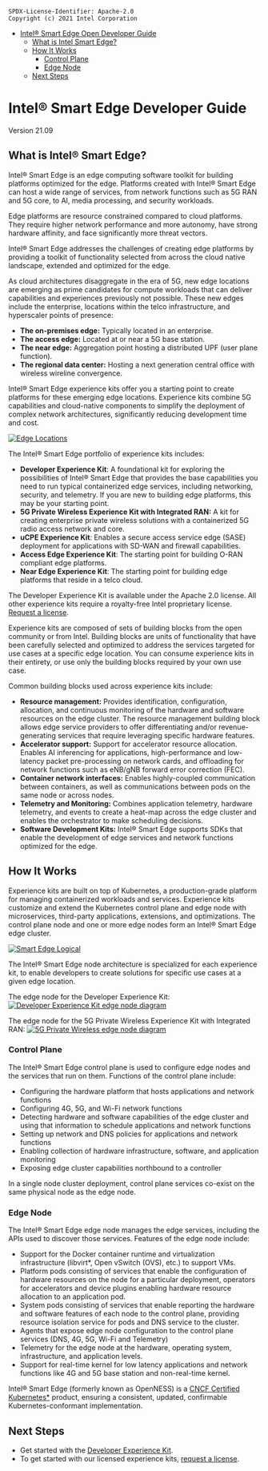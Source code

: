 ```text
SPDX-License-Identifier: Apache-2.0
Copyright (c) 2021 Intel Corporation
```
- [Intel® Smart Edge Open Developer Guide](#intel-smart-edge-open-developer-guide)
  - [What is Intel Smart Edge?](#what-is-intel-smart-edge-open)
  - [How It Works](#how-it-works)
      - [Control Plane](#control-plane)
      - [Edge Node](#edge-node)
  - [Next Steps](#next-steps)

# Intel® Smart Edge Developer Guide
Version 21.09 

## What is Intel® Smart Edge?
Intel® Smart Edge is an edge computing software toolkit for building platforms optimized for the edge. 
Platforms created with Intel® Smart Edge can host a wide range of services, from network functions such as 5G RAN and 5G core, to AI, media processing, and security workloads.

Edge platforms are resource constrained compared to cloud platforms. They require higher network performance and more autonomy, have strong hardware affinity, and face significantly more threat vectors. 

Intel® Smart Edge addresses the challenges of creating edge platforms by providing a toolkit of functionality selected from across the cloud native landscape, extended and optimized for the edge.  

As cloud architectures disaggregate in the era of 5G, new edge locations are emerging as prime candidates for compute workloads that can deliver capabilities and experiences previously not possible. These new edges include the enterprise, locations within the telco infrastructure, and hyperscaler points of presence: 
- **The on-premises edge:** Typically located in an enterprise.
- **The access edge:** Located at or near a 5G base station.
- **The near edge:** Aggregation point hosting a distributed UPF (user plane function).
- **The regional data center:** Hosting a next generation central office with wireless wireline convergence.

Intel® Smart Edge experience kits offer you a starting point to create platforms for these emerging edge locations. Experience kits combine 5G capabilities and cloud-native components to simplify the deployment of complex network architectures, significantly reducing development time and cost.

[![Edge Locations](images/overview1.png)](images/overview1.png) 

The Intel® Smart Edge portfolio of experience kits includes:
- **Developer Experience Kit**: A foundational kit for exploring the possibilities of Intel® Smart Edge that provides the base capabilities you need to run typical containerized edge services, including networking, security, and telemetry. If you are new to building edge platforms, this may be your starting point.
- **5G Private Wireless Experience Kit with Integrated RAN:** A kit for creating enterprise private wireless solutions with a containerized 5G radio access network and core. 
- **uCPE Experience Kit**: Enables a secure access service edge (SASE) deployment for applications with SD-WAN and firewall capabilities. 
- **Access Edge Experience Kit**: The starting point for building O-RAN compliant edge platforms. 
- **Near Edge Experience Kit**: The starting point for building edge platforms that reside in a telco cloud.

The Developer Experience Kit is available under the Apache 2.0 license. All other experience kits require a royalty-free Intel proprietary license. [Request a license](https://intelsmartedge.github.io/request-license/).

Experience kits are composed of sets of building blocks from the open community or from Intel. Building blocks are units of functionality that have been carefully selected and optimized to address the services targeted for use cases at a specific edge location. You can consume experience kits in their entirety, or use only the building blocks required by your own use case.

Common building blocks used across experience kits include:
- **Resource management:** Provides identification, configuration, allocation, and continuous monitoring of the hardware and software resources on the edge cluster. The resource management building block allows edge service providers to offer differentiating and/or revenue-generating services that require leveraging specific hardware features.
- **Accelerator support:** Support for accelerator resource allocation. Enables AI inferencing for applications, high-performance and low-latency packet pre-processing on network cards, and offloading for network functions such as eNB/gNB forward error correction (FEC).
- **Container network interfaces:** Enables highly-coupled communication between containers, as well as communications between pods on the same node or across nodes.
- **Telemetry and Monitoring:** Combines application telemetry, hardware telemetry, and events to create a heat-map across the edge cluster and enables the orchestrator to make scheduling decisions.
- **Software Development Kits:** Intel® Smart Edge supports SDKs that enable the development of edge services and network functions optimized for the edge.

## How It Works				

Experience kits are built on top of Kubernetes, a production-grade platform for managing containerized workloads and services. Experience kits customize and extend the Kubernetes control plane and edge node with microservices, third-party applications, extensions, and optimizations. The control plane node and one or more edge nodes form an Intel® Smart Edge edge cluster. 

[![Smart Edge Logical](images/seo-node.png)](images/seo-node.png)

The Intel® Smart Edge node architecture is specialized for each experience kit, to enable developers to create solutions for specific use cases at a given edge location.

The edge node for the Developer Experience Kit:
[![Developer Experience Kit edge node diagram](/experience-kits/images/dek-component-diagram.png)](images/dek-component-diagram.png)

The edge node for the 5G Private Wireless Experience Kit with Integrated RAN:
[![5G Private Wireless edge node diagram](images/pwek-aio.drawio.png)](images/pwek-aio.drawio.png)

### Control Plane

The Intel® Smart Edge control plane is used to configure edge nodes and the services that run on them. Functions of the control plane include:

- Configuring the hardware platform that hosts applications and network functions
- Configuring 4G, 5G, and Wi-Fi network functions
- Detecting hardware and software capabilities of the edge cluster and using that information to schedule applications and network functions
- Setting up network and DNS policies for applications and network functions
- Enabling collection of hardware infrastructure, software, and application monitoring
- Exposing edge cluster capabilities northbound to a controller
  

In a single node cluster deployment, control plane services co-exist on the same physical node as the edge node. 

### Edge Node
The Intel® Smart Edge edge node manages the edge services, including the APIs used to discover those services. Features of the edge node include:

- Support for the Docker container runtime and virtualization infrastructure (libvirt*, Open vSwitch (OVS), etc.) to support VMs. 
- Platform pods consisting of services that enable the configuration of hardware resources on the node for a particular deployment, operators for accelerators and device plugins enabling hardware resource allocation to an application pod.
- System pods consisting of services that enable reporting the hardware and software features of each node to the control plane, providing resource isolation service for pods and DNS service to the cluster.
- Agents that expose edge node configuration to the control plane services (DNS, 4G, 5G, Wi-Fi and Telemetry)
- Telemetry for the edge node at the hardware, operating system, infrastructure, and application levels.
- Support for real-time kernel for low latency applications and network functions like 4G and 5G base station and non-real-time kernel.

Intel® Smart Edge (formerly known as OpenNESS) is a [CNCF Certified Kubernetes*](https://landscape.cncf.io/card-mode?organization=intel&selected=open-ness) product, ensuring a consistent, updated, confirmable Kubernetes-conformant implementation.

## Next Steps
- Get started with the [Developer Experience Kit](/experience-kits/developer-experience-kit.md). 
- To get started with our licensed experience kits, [request a license](https://intelsmartedge.github.io/request-license/).
